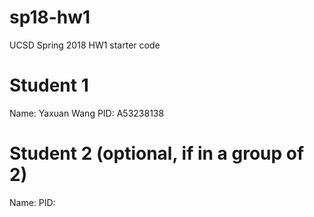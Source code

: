 # sp18-hw1

UCSD Spring 2018 HW1 starter code

# Student 1
Name: Yaxuan Wang
PID: A53238138

# Student 2 (optional, if in a group of 2)
Name:
PID:
